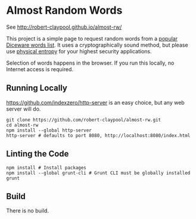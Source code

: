 # Almost Random Words
See http://robert-claypool.github.io/almost-rw/

This project is a simple page to request random words from a [popular Diceware words list](https://www.eff.org/deeplinks/2016/07/new-wordlists-random-passphrases). It uses a cryptographically sound method, but please use [physical entropy](http://world.std.com/~reinhold/dicewarefaq.html#electronic) for your highest security applications.

Selection of words happens in the browser. If you run this locally, no Internet access is required.

## Running Locally
https://github.com/indexzero/http-server is an easy choice, but any web server will do.
```Shell
git clone https://github.com/robert-claypool/almost-rw.git
cd almost-rw
npm install --global http-server
http-server # defaults to port 8080, http://localhost:8080/index.html
```

## Linting the Code
```Shell
npm install # Install packages
npm install --global grunt-cli # Grunt CLI must be globally installed
grunt
```

## Build
There is no build.
